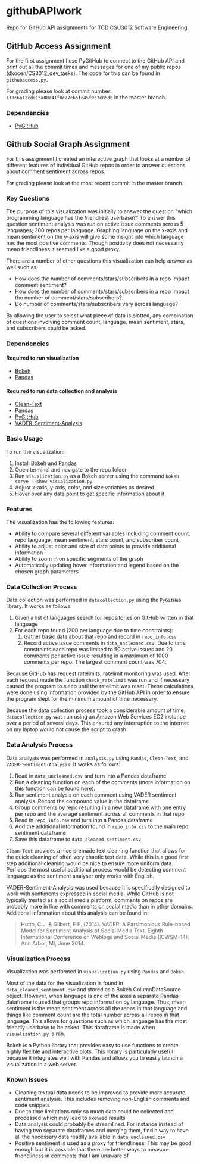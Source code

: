 # githubAPIwork
Repo for GitHub API assignments for TCD CSU3012 Software Engineering

## GitHub Access Assignment
For the first assignment I use PyGitHub to connect to the GitHub API and print out all the commit times and messages for one of my public repos (dkocen/CS3012_dev_tasks). The code for this can be found in `githubaccess.py`. 

For grading please look at commit number: `118c6a12cde15a00a41f8c77c65fc45f9c7e85db` in the master branch.

### Dependencies
- [PyGitHub](https://pypi.org/project/PyGithub/)

## Github Social Graph Assignment
For this assignment I created an interactive graph that looks at a number of different features of individual GitHub repos in order to answer questions about comment sentiment across repos.

For grading please look at the most recent commit in the master branch.
 
### Key Questions
The purpose of this visualization was initially to answer the question "which programming language has the friendliest userbase?" To answer this question sentiment analysis was run on active issue comments across 5 languages, 200 repos per language. Graphing language on the x-axis and mean sentiment on the y-axis will give some insight into which language has the most positive comments. Though positivity does not necessarily mean friendliness it seemed like a good proxy.

There are a number of other questions this visualization can help answer as well such as:
- How does the number of comments/stars/subscribers in a repo impact comment sentiment?
- How does the number of comments/stars/subscribers in a repo impact the number of comment/stars/subscribers?
- Do number of comments/stars/subscribers vary across language?

By allowing the user to select what piece of data is plotted, any combination of questions involving comment count, language, mean sentiment, stars, and subscribers could be asked.

### Dependencies
#### Required to run visualization
- [Bokeh](https://pypi.org/project/bokeh/)
- [Pandas](https://pypi.org/project/pandas/)

#### Required to run data collection and analysis
- [Clean-Text](https://pypi.org/project/clean-text/)
- [Pandas](https://pypi.org/project/pandas/)
- [PyGitHub](https://pypi.org/project/PyGithub/)
- [VADER-Sentiment-Analysis](https://github.com/cjhutto/vaderSentiment)

### Basic Usage
To run the visualization:
1. Install [Bokeh](https://pypi.org/project/bokeh/) and [Pandas](https://pypi.org/project/pandas/) 
1. Open terminal and navigate to the repo folder
2. Run `visualization.py` as a Bokeh server using the command `bokeh serve --show visualization.py`
3. Adjust x-axis, y-axis, color, and size variables as desired
4. Hover over any data point to get specific information about it

### Features
The visualization has the following features:
- Ability to compare several different variables including comment count, repo language, mean sentiment, stars count, and subscriber count
- Ability to adjust color and size of data points to provide additional information
- Ability to zoom in on specific segments of the graph
- Automatically updating hover information and legend based on the chosen graph parameters

### Data Collection Process
Data collection was performed in `datacollection.py` using the `PyGitHub` library. It works as follows:
1. Given a list of languages search for repositories on GitHub written in that language
2. For each repo found (200 per language due to time constraints):
	1. Gather basic data about that repo and record in `repo_info.csv`
	2. Record active issue comments in `data_uncleaned.csv`. Due to time constraints each repo was limited to 50 active issues and 20 comments per active issue resulting in a maximum of 1000 comments per repo. The largest comment count was 704.

Because GitHub has request ratelimits, ratelimit monitoring was used. After each request made the function `check_ratelimit` was run and if necessary caused the program to sleep until the ratelimit was reset. These calculations were done using information provided by the GitHub API in order to ensure the program slept for the minimum amount of time necessary.

Because the data collection process took a considerable amount of time, `datacollection.py` was run using an Amazon Web Services EC2 instance over a period of several days. This ensured any interruption to the internet on my laptop would not cause the script to crash.

### Data Analysis Process
Data analysis was performed in `analysis.py` using `Pandas`, `Clean-Text`, and `VADER-Sentiment-Analysis`. It works as follows:
1. Read in `data_uncleaned.csv` and turn into a Pandas dataframe
2. Run a cleaning function on each of the comments (more information on this function can be found [here](https://pypi.org/project/clean-text/)).
3. Run sentiment analysis on each comment using VADER sentiment analysis. Record the compound value in the dataframe
4. Group comments by repo resulting in a new dataframe with one entry per repo and the average sentiment across all comments in that repo
5. Read in `repo_info.csv` and turn into a Pandas dataframe
6. Add the additional information found in `repo_info.csv` to the main repo sentiment dataframe
7. Save this dataframe to `data_cleaned_sentiment.csv`

`Clean-Text` provides a nice premade text cleaning function that allows for the quick cleaning of often very chaotic text data. While this is a good first step additional cleaning would be nice to ensure more uniform data. Perhaps the most useful additional process would be detecting comment language as the sentiment analyser only works with English.

VADER-Sentiment-Analysis was used because it is specifically designed to work with sentiments expressed in social media. While GitHub is not typically treated as a social media platform, comments on repos are probably more in line with comments on social media than in other domains. Additional information about this analysis can be found in:
> Hutto, C.J. & Gilbert, E.E. (2014). VADER: A Parsimonious Rule-based Model for Sentiment Analysis of Social Media Text. Eighth International Conference on Weblogs and Social Media (ICWSM-14). Ann Arbor, MI, June 2014.

### Visualization Process

Visualization was performed in `visualization.py` using `Pandas` and `Bokeh`.

Most of the data for the visualization is found in `data_cleaned_sentiment.csv` and stored as a Bokeh ColumnDataSource object. However, when language is one of the axes a separate Pandas dataframe is used that groups repo information by language. Thus, mean sentiment is the mean sentiment across all the repos in that language and things like comment count are the total number across all repos in that language. This allows for questions such as which language has the most friendly userbase to be asked. This dataframe is made when `visualization.py` is ran.

Bokeh is a Python library that provides easy to use functions to create highly flexible and interactive plots. This library is particularly useful because it integrates well with Pandas and allows you to easily launch a visualization in a web server.

### Known Issues
- Cleaning textual data needs to be improved to provide more accurate sentiment analysis. This includes removing non-English comments and code snippets
- Due to time limitations only so much data could be collected and processed which may lead to skewed results
- Data analysis could probably be streamlined. For instance instead of having two separate dataframes and merging them, find a way to have all the necessary data readily available in `data_uncleaned.csv`
- Positive sentiment is used as a proxy for friendliness. This may be good enough but it is possible that there are better ways to measure friendliness in comments that I am unaware of






